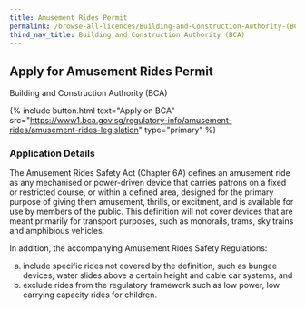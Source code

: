 ```yaml
---
title: Amusement Rides Permit
permalink: /browse-all-licences/Building-and-Construction-Authority-(BCA)/Amusement-Rides-Permit
third_nav_title: Building and Construction Authority (BCA)
---
```


## Apply for Amusement Rides Permit

Building and Construction Authority (BCA)

{% include button.html text="Apply on BCA" src="https://www1.bca.gov.sg/regulatory-info/amusement-rides/amusement-rides-legislation" type="primary" %}

<H3>Application Details</H3>

<p>The Amusement Rides Safety Act (Chapter 6A) defines an amusement ride as any mechanised or power-driven device that carries patrons on a fixed or restricted course, or within a defined area, designed for the primary purpose of giving them amusement, thrills, or excitment, and is available for use by members of the public. This definition will not cover devices that are meant primarily for transport purposes, such as monorails, trams, sky trains and amphibious vehicles.</p>
 <p>In addition, the accompanying Amusement Rides Safety Regulations:</p>
 <ol style="list-style-type: lower-alpha;">
 <li>include specific rides not covered by the definition, such as bungee devices, water slides above a certain height and cable car systems, and</li>
 <li>exclude rides from the regulatory framework such as low power, low carrying capacity rides for children.</li>
 </ol>

